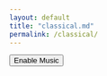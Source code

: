 ```yaml
---
layout: default
title: "classical.md"
permalink: /classical/
---
```


<audio id="bg-music" loop>
  <source src="/assets/music/Piano_Concerto_No_21_in_C_Major.mp3" type="audio/mpeg">
  Your browser does not support the audio element.
</audio>

<button id="playMusic">Enable Music</button>

<script>
  const audio = document.getElementById('bg-music');

  document.getElementById('playMusic').addEventListener('click', () => {
    // Just to be sure, reset currentTime and muted state
    audio.currentTime = 0;
    audio.muted = false;

    audio.play()
      .then(() => {
        console.log('Audio playback started.');
      })
      .catch(err => {
        console.error('Playback failed:', err);
      });
  });
</script>
